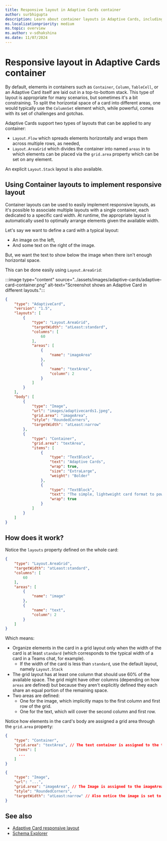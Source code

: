 ```yaml
---
title: Responsive layout in Adaptive Cards container
author: surbhigupta
description: Learn about container layouts in Adaptive Cards, including `Layout.Flow`, `Layout.AreaGrid`, and `Layout.Stack`, to create responsive and flexible card designs.
ms.localizationpriority: medium
ms.topic: overview
ms.author: v-sdhakshina
ms.date: 11/07/2024
---
```


# Responsive layout in Adaptive Cards container

By default, elements in containers such as `Container`, `Column`, `TableCell`, or an Adaptive Card itself are laid out in a top-to-bottom stack. This type of layout is appropriate for many scenarios, but sometimes it's a bit constraining. To split the horizontal space of a card into different areas, one would typically use the `ColumnSet` element which, while powerful, comes with its set of challenges and gotchas.

Adaptive Cards support two types of layouts that can be applied to any container:

* `Layout.Flow` which spreads elements horizontally and wraps them across multiple rows, as needed,
* `Layout.AreaGrid` which divides the container into named `areas` in to which elements can be placed via the `grid.area` property which can be set on any element.

An explicit `Layout.Stack` layout is also available.

## Using Container layouts to implement responsive layout

Container layouts can be used to easily implement responsive layouts, as it's possible to associate multiple layouts with a single container, each dedicated to a specific card width. At runtime, the appropriate layout is automatically used to optimally arrange elements given the available width.

Let's say we want to define a card with a typical layout:

* An image on the left,
* And some text on the right of the image.

But, we want the text to show below the image when there isn't enough horizontal space.

This can be done easily using `Layout.AreaGrid`:

:::image type="content" source="../assets/images/adaptive-cards/adaptive-card-container.png" alt-text="Screenshot shows an Adaptive Card in different layouts.":::

```json
{
    "type": "AdaptiveCard",
    "version": "1.5",
    "layouts": [
        {
            "type": "Layout.AreaGrid",
            "targetWidth": "atLeast:standard",
            "columns": [
                60
            ],
            "areas": [
                {
                    "name": "imageArea"
                },
                {
                    "name": "textArea",
                    "column": 2
                }
            ]
        }
    ],
    "body": [
        {
            "type": "Image",
            "url": "images/adaptivecards1.jpeg",
            "grid.area": "imageArea",
            "style": "RoundedCorners",
            "targetWidth": "atLeast:narrow"
        },
        {
            "type": "Container",
            "grid.area": "textArea",
            "items": [
                {
                    "type": "TextBlock",
                    "text": "Adaptive Cards",
                    "wrap": true,
                    "size": "ExtraLarge",
                    "weight": "Bolder"
                },
                {
                    "type": "TextBlock",
                    "text": "The simple, lightweight card format to power your ideas.",
                    "wrap": true
                }
            ]
        }
    ]
}
```

## How does it work?

Notice the `layouts` property defined on the whole card:

```json
{
    "type": "Layout.AreaGrid",
    "targetWidth": "atLeast:standard",
    "columns": [
        60
    ],
    "areas": [
        {
            "name": "image"
        },
        {
            "name": "text",
            "column": 2
        }
    ]
}
```

Which means:

* Organize elements in the card in a grid layout only when the width of the card is at least `standard` (which corresponds to the typical width of a card in a Teams chat, for example).
  * If the width of the card is less than `standard`, use the default layout, namely `Layout.Stack`
* The grid layout has at least one column that should use 60% of the available space. The grid might have other columns (depending on how `areas` are defined) but because they aren't explicitly defined they each share an equal portion of the remaining space.
* Two areas are defined:
  * One for the image, which implicitly maps to the first column and first row of the grid.
  * One for the text, which will cover the second column and first row.

Notice how elements in the card's body are assigned a grid area through the `grid.area` property:

```json
{
    "type": "Container",
    "grid.area": "textArea", // The text container is assigned to the textArea
    "items": [
      ...
    ]
}
```

```json
{
    "type": "Image",
    "url": "...",
    "grid.area": "imageArea", // The Image is assigned to the imageArea
    "style": "RoundedCorners",
    "targetWidth": "atLeast:narrow" // Also notice the image is set to not display at all at the "very narrow" width
}
```

## See also

* [Adaptive Card responsive layout](cards/cards-format.md#adaptive-card-responsive-layout)
* [Schema Explorer](https://adaptivecards.io/explorer/AdaptiveCard.html)
